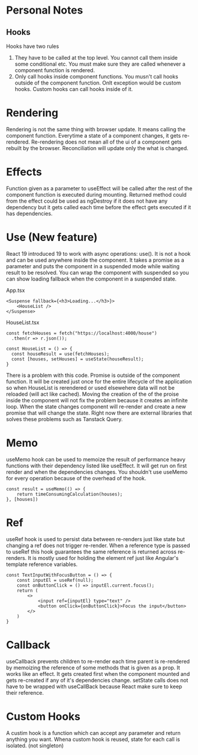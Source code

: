 # Personal Notes

## Hooks

Hooks have two rules

1. They have to be called at the top level. You cannot call them inside some conditional etc. You must make sure they are called whenever a component function is rendered.
2. Only call hooks inside component functions. You musn't call hooks outside of the component function. Onlt exception would be custom hooks. Custom hooks can call hooks inside of it.

# Rendering

Rendering is not the same thing with browser update. It means calling the component function. Everytime a state of a component changes, it gets re-rendered. Re-rendering does not mean all of the ui of a component gets rebuilt by the browser. Reconciliation will update only the what is changed.

# Effects

Function given as a parameter to useEffect will be called after the rest of the component function is executed during mounting. Returned method could from the effect could be used as ngDestroy if it does not have any dependency but it gets called each time before the effect gets executed if it has dependencies.

# Use (New feature)

React 19 introduced 19 to work with async operations: use(). It is not a hook and can be used anywhere inside the component. It takes a promise as a parameter and puts the component in a suspended mode while waiting result to be resolved. You can wrap the component with suspended so you can show loading fallback when the component in a suspended state.

App.tsx

```
<Suspense fallback={<h3>Loading...</h3>}>
    <HouseList />
</Suspense>
```

HouseList.tsx

```
const fetchHouses = fetch("https://localhost:4000/house")
  .then(r => r.json());

const HouseList = () => {
  const houseResult = use(fetchHouses);
  const [houses, setHouses] = useState(houseResult);
}
```

There is a problem with this code. Promise is outside of the component function. It will be created just once for the entire lifecycle of the application so when HouseList is rerendered or used elsewehere data will not be reloaded (will act like cached). Moving the creation of the of the proise inside the component will not fix the problem because it creates an infinite loop. When the state changes component will re-render and create a new promise that will change the state. Right now there are external libraries that solves these problems such as Tanstack Query.

# Memo

useMemo hook can be used to memoize the result of performance heavy functions with their dependency listed like useEffect. It will get run on first render and when the dependencies changes. You shouldn't use useMemo for every operation because of the overhead of the hook.

```
const result = useMemo(() => {
    return timeConsumingCalculation(houses);
}, [houses])
```

# Ref

useRef hook is used to persist data between re-renders just like state but changing a ref does not trigger re-render. When a reference type is passed to useRef this hook guarantees the same reference is returned across re-renders. It is mostly used for holding the element ref just like Angular's template reference variables.

```
const TextInputWithFocusButton = () => {
    const inputEl = useRef(null);
    const onButtonClick = () => inputEl.current.focus();
    return (
        <>
            <input ref={inputEl} type="text" />
            <button onClick={onButtonClick}>Focus the input</button>
        </>
    )
}
```
# Callback
useCallback prevents children to re-render each time parent is re-rendered by memoizing the reference of some methods that is given as a prop. It works like an effect. It gets created first when the component mounted and gets re-created if any of it's dependencies change. setState calls does not have to be wrapped with useCallBack because React make sure to keep their reference.

# Custom Hooks
A custim hook is a function which can accept any parameter and return anything you want. Whena custom hook is reused, state for each call is isolated. (not singleton)